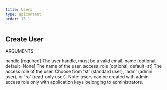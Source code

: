 ```yaml
---
title: Users
type: apicontent
order: 15.1
---
```


## Create User
ARGUMENTS

handle [required]
The user handle, must be a valid email.
name [optional, default=None]
The name of the user.
access_role [optional, default=st]
The access role of the user. Choose from 'st' (standard user), 'adm' (admin user), or 'ro' (read-only user). Note: users can be created with admin access role only with application keys belonging to administrators.